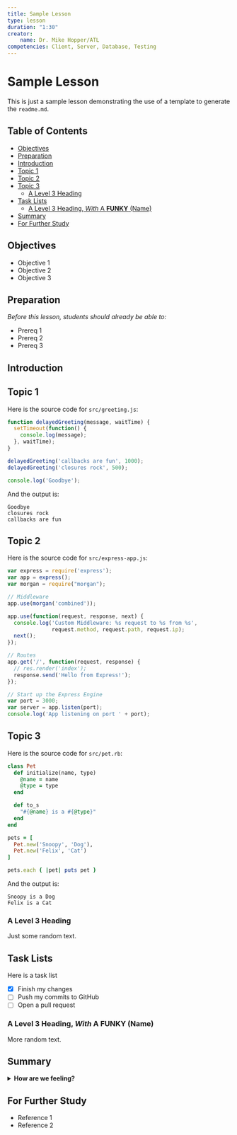 ```yaml
---
title: Sample Lesson
type: lesson
duration: "1:30"
creator:
    name: Dr. Mike Hopper/ATL
competencies: Client, Server, Database, Testing
---
```


[//]: # (NOTE: This readme file was generated from the template.md file. You should *not* edit this file directly.)

# Sample Lesson

This is just a sample lesson demonstrating the use of a template to generate the `readme.md`.

## Table of Contents

* [Objectives](#objectives)
* [Preparation](#preparation)
* [Introduction](#introduction)
* [Topic 1](#topic-1)
* [Topic 2](#topic-2)
* [Topic 3](#topic-3)
  * [A Level 3 Heading](#a-level-3-heading)
* [Task Lists](#task-lists)
  * [A Level 3 Heading, *With* A __FUNKY__ (Name)](#a-level-3-heading-with-a-funky-name)
* [Summary](#summary)
* [For Further Study](#for-further-study)

## Objectives
* Objective 1
* Objective 2
* Objective 3

## Preparation
*Before this lesson, students should already be able to:*

* Prereq 1
* Prereq 2
* Prereq 3

## Introduction

## Topic 1

Here is the source code for `src/greeting.js`:

```javascript
function delayedGreeting(message, waitTime) {
  setTimeout(function() {
    console.log(message);
  }, waitTime);
}

delayedGreeting('callbacks are fun', 1000);
delayedGreeting('closures rock', 500);

console.log('Goodbye');
```

And the output is:

```
Goodbye
closures rock
callbacks are fun
```

## Topic 2

Here is the source code for `src/express-app.js`:

```javascript
var express = require('express');
var app = express();
var morgan = require("morgan");

// Middleware
app.use(morgan('combined'));

app.use(function(request, response, next) {
  console.log('Custom Middleware: %s request to %s from %s',
              request.method, request.path, request.ip);
  next();
});

// Routes
app.get('/', function(request, response) {
  // res.render('index');
  response.send('Hello from Express!');
});

// Start up the Express Engine
var port = 3000;
var server = app.listen(port);
console.log('App listening on port ' + port);
```

## Topic 3

Here is the source code for `src/pet.rb`:

```ruby
class Pet
  def initialize(name, type)
    @name = name
    @type = type
  end

  def to_s
    "#{@name} is a #{@type}"
  end
end

pets = [
  Pet.new('Snoopy', 'Dog'),
  Pet.new('Felix', 'Cat')
]

pets.each { |pet| puts pet }
```

And the output is:

```
Snoopy is a Dog
Felix is a Cat
```

### A Level 3 Heading

Just some random text.

## Task Lists

Here is a task list

- [x] Finish my changes
- [ ] Push my commits to GitHub
- [ ] Open a pull request

### A Level 3 Heading, *With* A __FUNKY__ (Name)

More random text.

## Summary

<details>
  <summary><strong>How are we feeling?</strong></summary>
  > Feeling great, thanks for asking!
</details>

## For Further Study

* Reference 1
* Reference 2
